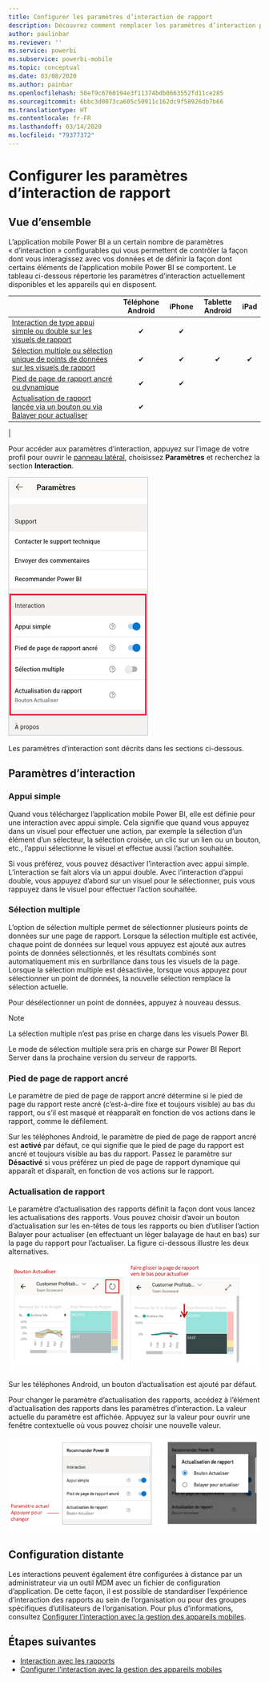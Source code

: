 ```yaml
---
title: Configurer les paramètres d’interaction de rapport
description: Découvrez comment remplacer les paramètres d’interaction par défaut des rapports.
author: paulinbar
ms.reviewer: ''
ms.service: powerbi
ms.subservice: powerbi-mobile
ms.topic: conceptual
ms.date: 03/08/2020
ms.author: painbar
ms.openlocfilehash: 58ef9c6760194e3f11374bdb0663552fd11ce285
ms.sourcegitcommit: 6bbc3d0073ca605c50911c162dc9f58926db7b66
ms.translationtype: HT
ms.contentlocale: fr-FR
ms.lasthandoff: 03/14/2020
ms.locfileid: "79377372"
---
```

# <a name="configure-report-interaction-settings"></a>Configurer les paramètres d’interaction de rapport

## <a name="overview"></a>Vue d’ensemble

L’application mobile Power BI a un certain nombre de paramètres « d’interaction » configurables qui vous permettent de contrôler la façon dont vous interagissez avec vos données et de définir la façon dont certains éléments de l’application mobile Power BI se comportent. Le tableau ci-dessous répertorie les paramètres d’interaction actuellement disponibles et les appareils qui en disposent.

|| Téléphone Android | iPhone | Tablette Android  | iPad |
|-|:-:|:-:|:-:|:-:|
| [Interaction de type appui simple ou double sur les visuels de rapport](#single-tap) |✔|✔|||
| [Sélection multiple ou sélection unique de points de données sur les visuels de rapport](#multi-select) |✔|✔|✔|✔|
| [Pied de page de rapport ancré ou dynamique](#docked-report-footer) |✔|✔|||
| [Actualisation de rapport lancée via un bouton ou via Balayer pour actualiser](#report-refresh) |✔||||
|

Pour accéder aux paramètres d’interaction, appuyez sur l’image de votre profil pour ouvrir le [panneau latéral](./mobile-apps-home-page.md#header), choisissez **Paramètres** et recherchez la section **Interaction**.

![Paramètres d’interaction](./media/mobile-app-interaction-settings/powerbi-mobile-app-interactions-section.png)

Les paramètres d’interaction sont décrits dans les sections ci-dessous.

## <a name="interaction-settings"></a>Paramètres d’interaction

### <a name="single-tap"></a>Appui simple
Quand vous téléchargez l’application mobile Power BI, elle est définie pour une interaction avec appui simple. Cela signifie que quand vous appuyez dans un visuel pour effectuer une action, par exemple la sélection d’un élément d’un sélecteur, la sélection croisée, un clic sur un lien ou un bouton, etc., l’appui sélectionne le visuel et effectue aussi l’action souhaitée.

Si vous préférez, vous pouvez désactiver l’interaction avec appui simple. L’interaction se fait alors via un appui double. Avec l’interaction d’appui double, vous appuyez d’abord sur un visuel pour le sélectionner, puis vous rappuyez dans le visuel pour effectuer l’action souhaitée.

### <a name="multi-select"></a>Sélection multiple

L’option de sélection multiple permet de sélectionner plusieurs points de données sur une page de rapport. Lorsque la sélection multiple est activée, chaque point de données sur lequel vous appuyez est ajouté aux autres points de données sélectionnés, et les résultats combinés sont automatiquement mis en surbrillance dans tous les visuels de la page. Lorsque la sélection multiple est désactivée, lorsque vous appuyez pour sélectionner un point de données, la nouvelle sélection remplace la sélection actuelle.

Pour désélectionner un point de données, appuyez à nouveau dessus.

>[!NOTE]
>La sélection multiple n’est pas prise en charge dans les visuels Power BI.
>
>Le mode de sélection multiple sera pris en charge sur Power BI Report Server dans la prochaine version du serveur de rapports.

### <a name="docked-report-footer"></a>Pied de page de rapport ancré

Le paramètre de pied de page de rapport ancré détermine si le pied de page du rapport reste ancré (c’est-à-dire fixe et toujours visible) au bas du rapport, ou s’il est masqué et réapparaît en fonction de vos actions dans le rapport, comme le défilement.

Sur les téléphones Android, le paramètre de pied de page de rapport ancré est **activé** par défaut, ce qui signifie que le pied de page du rapport est ancré et toujours visible au bas du rapport. Passez le paramètre sur **Désactivé** si vous préférez un pied de page de rapport dynamique qui apparaît et disparaît, en fonction de vos actions sur le rapport.

### <a name="report-refresh"></a>Actualisation de rapport

Le paramètre d’actualisation des rapports définit la façon dont vous lancez les actualisations des rapports. Vous pouvez choisir d’avoir un bouton d’actualisation sur les en-têtes de tous les rapports ou bien d’utiliser l’action Balayer pour actualiser (en effectuant un léger balayage de haut en bas) sur la page du rapport pour l’actualiser. La figure ci-dessous illustre les deux alternatives. 

![Bouton d’actualisation et Balayer pour actualiser](./media/mobile-app-interaction-settings/powerbi-mobile-app-interactions-refresh-button-versus-pull.png)

Sur les téléphones Android, un bouton d’actualisation est ajouté par défaut.

Pour changer le paramètre d’actualisation des rapports, accédez à l’élément d’actualisation des rapports dans les paramètres d’interaction. La valeur actuelle du paramètre est affichée. Appuyez sur la valeur pour ouvrir une fenêtre contextuelle où vous pouvez choisir une nouvelle valeur.

![Définir l’actualisation](./media/mobile-app-interaction-settings/powerbi-mobile-app-interactions-set-refresh.png)

## <a name="remote-configuration"></a>Configuration distante

Les interactions peuvent également être configurées à distance par un administrateur via un outil MDM avec un fichier de configuration d’application. De cette façon, il est possible de standardiser l’expérience d’interaction des rapports au sein de l’organisation ou pour des groupes spécifiques d’utilisateurs de l’organisation. Pour plus d’informations, consultez [Configurer l’interaction avec la gestion des appareils mobiles](./mobile-app-configuration.md).


## <a name="next-steps"></a>Étapes suivantes
* [Interaction avec les rapports](./mobile-reports-in-the-mobile-apps.md#interact-with-reports)
* [Configurer l’interaction avec la gestion des appareils mobiles](./mobile-app-configuration.md)
